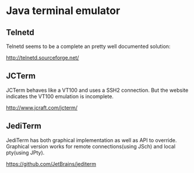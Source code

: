 # Java terminal emulator

## Telnetd
Telnetd seems to be a complete an pretty well documented solution:

http://telnetd.sourceforge.net/

## JCTerm
JCTerm behaves like a VT100 and uses a SSH2 connection. But the website indicates the VT100 emulation is incomplete.

http://www.jcraft.com/jcterm/

## JediTerm
JediTerm has both graphical implementation as well as API to override.
Graphical version works for remote connections(using JSch) and local pty(using JPty).

https://github.com/JetBrains/jediterm
